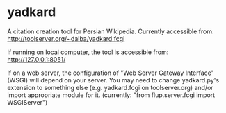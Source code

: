 yadkard
=======

A citation creation tool for Persian Wikipedia. Currently accessible from:
http://toolserver.org/~dalba/yadkard.fcgi

If running on local computer, the tool is accessible from:
http://127.0.0.1:8051/

If on a web server, the configuration of "Web Server Gateway Interface" (WSGI) will depend on your server. You may need to change yadkard.py's extension to something else (e.g. yadkard.fcgi on toolserver.org) and/or import appropriate module for it. (currently: "from flup.server.fcgi import WSGIServer")